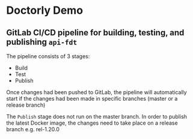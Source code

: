 # Doctorly Demo
## GitLab CI/CD pipeline for building, testing, and publishing `api-fdt`

The pipeline consists of 3 stages:
- Build
- Test
- Publish

Once changes had been pushed to GitLab, the pipeline will automatically start if the changes had been made in specific branches (master or a release branch)

The `Publish` stage does not run on the master branch. In order to publish the latest Docker image, the changes need to take place on a release branch e.g. rel-1.20.0
